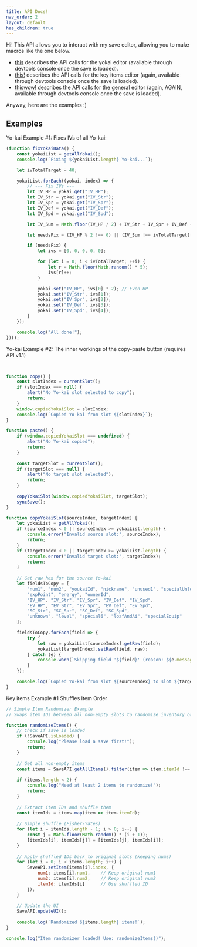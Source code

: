 ```yaml
---
title: API Docs!
nav_order: 2
layout: default
has_children: true
---
```


Hi! This API allows you to interact with my save editor, allowing you to make macros like the one below.
* [this]() describes the API calls for the yokai editor (available through devtools console once the save is loaded).
* [this!]() describes the API calls for the key items editor  (again, available through devtools console once the save is loaded).
* [thiswow!]() describes the API calls for the general editor  (again, AGAIN, available through devtools console once the save is loaded).

Anyway, here are the examples :)


## Examples

Yo-kai Example #1: Fixes IVs of all Yo-kai:
```js
(function fixYokaiData() {
    const yokaiList = getAllYokai();
    console.log(`Fixing ${yokaiList.length} Yo-kai...`);

    let ivTotalTarget = 40;

    yokaiList.forEach((yokai, index) => {
        // --- Fix IVs ---
        let IV_HP = yokai.get("IV_HP");
        let IV_Str = yokai.get("IV_Str");
        let IV_Spr = yokai.get("IV_Spr");
        let IV_Def = yokai.get("IV_Def");
        let IV_Spd = yokai.get("IV_Spd");

        let IV_Sum = Math.floor(IV_HP / 2) + IV_Str + IV_Spr + IV_Def + IV_Spd;

        let needsFix = (IV_HP % 2 !== 0) || (IV_Sum !== ivTotalTarget);

        if (needsFix) {
            let ivs = [0, 0, 0, 0, 0];

            for (let i = 0; i < ivTotalTarget; ++i) {
                let r = Math.floor(Math.random() * 5);
                ivs[r]++;
            }

            yokai.set("IV_HP", ivs[0] * 2); // Even HP
            yokai.set("IV_Str", ivs[1]);
            yokai.set("IV_Spr", ivs[2]);
            yokai.set("IV_Def", ivs[3]);
            yokai.set("IV_Spd", ivs[4]);
        }
    });

    console.log("All done!");
})();
```

Yo-kai Example #2: The inner workings of the copy-paste button (requires API v1.1)
```js


function copy() {
    const slotIndex = currentSlot();
    if (slotIndex === null) {
        alert("No Yo-kai slot selected to copy");
        return;
    }
    window.copiedYokaiSlot = slotIndex;
    console.log(`Copied Yo-kai from slot ${slotIndex}`);
}

function paste() {
    if (window.copiedYokaiSlot === undefined) {
        alert("No Yo-kai copied");
        return;
    }
    
    const targetSlot = currentSlot();
    if (targetSlot === null) {
        alert("No target slot selected");
        return;
    }
    
    copyYokaiSlot(window.copiedYokaiSlot, targetSlot);
    syncSave();
}

function copyYokaiSlot(sourceIndex, targetIndex) {
    let yokaiList = getAllYokai();
    if (sourceIndex < 0 || sourceIndex >= yokaiList.length) {
        console.error("Invalid source slot:", sourceIndex);
        return;
    }
    if (targetIndex < 0 || targetIndex >= yokaiList.length) {
        console.error("Invalid target slot:", targetIndex);
        return;
    }
    
    // Get raw hex for the source Yo-kai
    let fieldsToCopy = [
        "num1", "num2", "youkaiId", "nickname", "unused1", "specialUnlock",
        "expPoint", "energy", "ownerId", 
        "IV_HP", "IV_Str", "IV_Spr", "IV_Def", "IV_Spd",
        "EV_HP", "EV_Str", "EV_Spr", "EV_Def", "EV_Spd",
        "SC_Str", "SC_Spr", "SC_Def", "SC_Spd",
        "unknown", "level", "special6", "loafAndAi", "specialEquip"
    ];

    fieldsToCopy.forEach(field => {
        try {
            let raw = yokaiList[sourceIndex].getRaw(field);
            yokaiList[targetIndex].setRaw(field, raw);
        } catch (e) {
            console.warn(`Skipping field '${field}' (reason: ${e.message})`);
        }
    });

    console.log(`Copied Yo-kai from slot ${sourceIndex} to slot ${targetIndex}`);
}
```

Key items Example #1 Shuffles Item Order
```js
// Simple Item Randomizer Example
// Swaps item IDs between all non-empty slots to randomize inventory order

function randomizeItems() {
    // Check if save is loaded
    if (!SaveAPI.isLoaded) {
        console.log("Please load a save first!");
        return;
    }
    
    // Get all non-empty items
    const items = SaveAPI.getAllItems().filter(item => item.itemId !== 0);
    
    if (items.length < 2) {
        console.log("Need at least 2 items to randomize!");
        return;
    }
    
    // Extract item IDs and shuffle them
    const itemIds = items.map(item => item.itemId);
    
    // Simple shuffle (Fisher-Yates)
    for (let i = itemIds.length - 1; i > 0; i--) {
        const j = Math.floor(Math.random() * (i + 1));
        [itemIds[i], itemIds[j]] = [itemIds[j], itemIds[i]];
    }
    
    // Apply shuffled IDs back to original slots (keeping nums)
    for (let i = 0; i < items.length; i++) {
        SaveAPI.setItem(items[i].index, {
            num1: items[i].num1,    // Keep original num1
            num2: items[i].num2,    // Keep original num2
            itemId: itemIds[i]      // Use shuffled ID
        });
    }
    
    // Update the UI
    SaveAPI.updateUI();
    
    console.log(`Randomized ${items.length} items!`);
}

console.log("Item randomizer loaded! Use: randomizeItems()");
```
